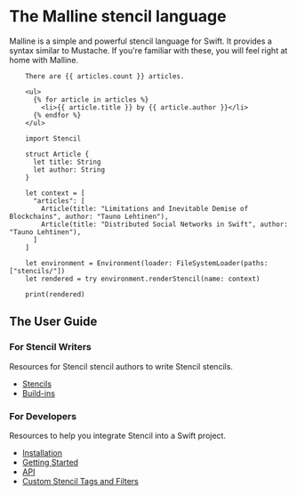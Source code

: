# The Malline stencil language

Malline is a simple and powerful stencil language for Swift. It provides a
syntax similar to Mustache. If you're familiar with these, you will
feel right at home with Malline.

```
    There are {{ articles.count }} articles.

    <ul>
      {% for article in articles %}
        <li>{{ article.title }} by {{ article.author }}</li>
      {% endfor %}
    </ul>
```

```
    import Stencil

    struct Article {
      let title: String
      let author: String
    }

    let context = [
      "articles": [
        Article(title: "Limitations and Inevitable Demise of Blockchains", author: "Tauno Lehtinen"),
        Article(title: "Distributed Social Networks in Swift", author: "Tauno Lehtinen"),
      ]
    ]

    let environment = Environment(loader: FileSystemLoader(paths: ["stencils/"])
    let rendered = try environment.renderStencil(name: context)

    print(rendered)
```

## The User Guide

### For Stencil Writers

Resources for Stencil stencil authors to write Stencil stencils.

 - [Stencils](./templates.md)
 - [Build-ins](./builtins.md)

### For Developers

Resources to help you integrate Stencil into a Swift project.

- [Installation](./installation.md)
- [Getting Started](./getting-started.md)
- [API](./api.md)
- [Custom Stencil Tags and Filters](./custom-stencil-tags-and-filters.md)
